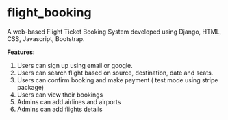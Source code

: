 # flight_booking
A web-based Flight Ticket Booking System developed using Django, HTML, CSS, Javascript, Bootstrap.

**Features:**
1. Users can sign up using email or google.
2. Users can search flight based on source, destination, date and seats.
3. Users can confirm booking and make payment ( test mode using stripe package)
4. Users can view their bookings
5. Admins can add airlines and airports
6. Admins can add flights details


